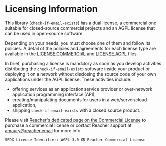 # Licensing Information

This library (`check-if-email-exists`) has a dual license, a commercial one suitable for closed-source commercial projects and an AGPL license that can be used in open-source software.

Depending on your needs, you must choose one of them and follow its policies. A detail of the policies and agreements for each license type are available in the [LICENSE.COMMERCIAL](./LICENSE.COMMERCIAL) and [LICENSE.AGPL](./LICENSE.AGPL) files.

In brief, purchasing a license is mandatory as soon as you develop activities distributing the `check-if-email-exists` software inside your product or deploying it on a network without disclosing the source code of your own applications under the AGPL license. These activities include:

-   offering services as an application service provider or over-network application programming interface (API),
-   creating/manipulating documents for users in a web/server/cloud application,
-   shipping `check-if-email-exists` with a closed source product.

Please visit [Reacher's dedicated page on the Commercial License](https://help.reacher.email/commercial-license-for-oems-isvs-and-vars) to purchase a commercial license or contact Reacher support at amaury@reacher.email for more info.

`SPDX-License-Identifier: AGPL-3.0 OR Reacher Commercial License`
